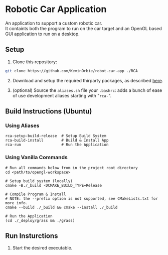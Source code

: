 # Robotic Car Application
An application to support a custom robotic car.<br>
It containts both the program to run on the car target and an OpenGL based GUI application to run on a desktop.

## Setup
1. Clone this repository: 
```sh
git clone https://github.com/KevinOrbie/robot-car-app ./RCA
```

2. Download and setup the required thirparty packages, as described [here](./thirdparty/readme.md).

3. (optional) Source the `aliases.sh` file your `.bashrc`: adds a bunch of ease of use development aliases starting with "`rca-`".

## Build Instructions (Ubuntu)

### Using Aliases
```shell
rca-setup-build-release  # Setup Build System
rca-build-install        # Build & Install App
rca-run                  # Run the Application
```

### Using Vanilla Commands
```shell
# Run all commands below from in the project root directory
cd <path/to/opengl-workspace>

# Setup build system (locally)
cmake -B./_build -DCMAKE_BUILD_TYPE=Release

# Compile Program & Install
# NOTE: the --prefix option is not supported, see CMakeLists.txt for more info.
cmake --build ./_build && cmake --install ./_build

# Run the Application
(cd ./_deploy/grass && ./grass)
```


## Run Insturctions
1. Start the desired executable.
